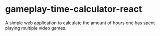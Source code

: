 # gameplay-time-calculator-react
A simple web application to calculate the amount of hours one has spent playing multiple video games. 
